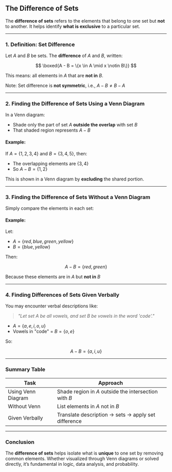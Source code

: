 ## **The Difference of Sets**

The **difference of sets** refers to the elements that belong to one set but **not** to another. 
It helps identify **what is exclusive** to a particular set.

---

### **1. Definition: Set Difference**

Let $A$ and $B$ be sets. The **difference** of $A$ and $B$, written:

$$
\boxed{A - B = \{x \in A \mid x \notin B\}}
$$

This means: all elements in $A$ that are **not in** $B$.

Note: Set difference is **not symmetric**, i.e., $A - B \ne B - A$

---

### **2. Finding the Difference of Sets Using a Venn Diagram**

In a Venn diagram:

* Shade only the part of set $`A`$ **outside the overlap** with set $`B`$
* That shaded region represents $`A - B`$

#### **Example:**

If $`A = \{1, 2, 3, 4\}`$ and $`B = \{3, 4, 5\}`$, then:

* The overlapping elements are $`\{3, 4\}`$
* So $`A - B = \{1, 2\}`$

This is shown in a Venn diagram by **excluding** the shared portion.

---

### **3. Finding the Difference of Sets Without a Venn Diagram**

Simply compare the elements in each set:

#### **Example:**

Let:

* $`A = \{red, blue, green, yellow\}`$
* $`B = \{blue, yellow\}`$

Then:

$$
A - B = \{red, green\}
$$

Because these elements are in $A$ but **not in** $B$

---

### **4. Finding Differences of Sets Given Verbally**

You may encounter verbal descriptions like:

> *"Let set A be all vowels, and set B be vowels in the word 'code'."*

* $`A = \{a, e, i, o, u\}`$
* Vowels in "code" = $`B = \{o, e\}`$

So:

$$
A - B = \{a, i, u\}
$$

---

### **Summary Table**

| Task               | Approach                                              |
| ------------------ | ----------------------------------------------------- |
| Using Venn Diagram | Shade region in $A$ outside the intersection with $B$ |
| Without Venn       | List elements in $A$ not in $B$                       |
| Given Verbally     | Translate description → sets → apply set difference   |

---

### **Conclusion**

The **difference of sets** helps isolate what is **unique** to one set by removing common elements. 
Whether visualized through Venn diagrams or solved directly, it’s fundamental in logic, data analysis, and probability.

